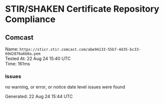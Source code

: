 # STIR/SHAKEN Certificate Repository Compliance

## Comcast

Name: `https://sticr.stir.comcast.com/abe94133-55b7-4435-bc33-60d2876a6b0a.pem`\
Tested At: 22 Aug 24 15:40 UTC\
Time: 161ms

### Issues

no warning, or error, or notice date level issues were found

Generated: 22 Aug 24 15:44 UTC